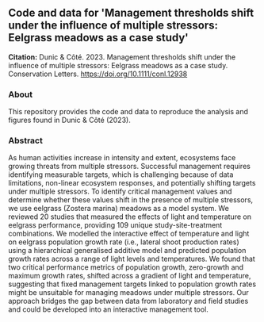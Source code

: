 ## Code and data for 'Management thresholds shift under the influence of multiple stressors: Eelgrass meadows as a case study'

**Citation:** Dunic & Côté. 2023. Management thresholds shift under the influence of multiple stressors: Eelgrass meadows as a case study. Conservation Letters. https://doi.org/10.1111/conl.12938

### About
This repository provides the code and data to reproduce the analysis and figures found in Dunic & Côté (2023). 

### Abstract
As human activities increase in intensity and extent, ecosystems face growing threats from multiple stressors. Successful management requires identifying measurable targets, which is challenging because of data limitations, non-linear ecosystem responses, and potentially shifting targets under multiple stressors. To identify critical management values and determine whether these values shift in the presence of multiple stressors, we use eelgrass (Zostera marina) meadows as a model system. We reviewed 20 studies that measured the effects of light and temperature on eelgrass performance, providing 109 unique study-site-treatment combinations. We modelled the interactive effect of temperature and light on eelgrass population growth rate (i.e., lateral shoot production rates) using a hierarchical generalised additive model and predicted population growth rates across a range of light levels and temperatures. We found that two critical performance metrics of population growth, zero-growth and maximum growth rates, shifted across a gradient of light and temperature, suggesting that fixed management targets linked to population growth rates might be unsuitable for managing meadows under multiple stressors. Our approach bridges the gap between data from laboratory and field studies and could be developed into an interactive management tool.
